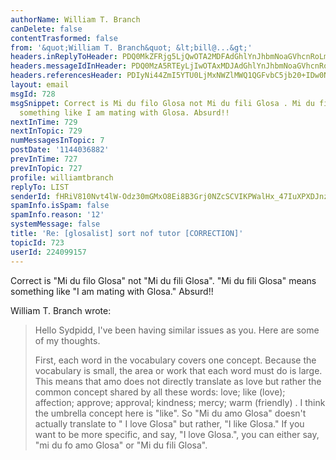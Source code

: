 ```yaml
---
authorName: William T. Branch
canDelete: false
contentTrasformed: false
from: '&quot;William T. Branch&quot; &lt;bill@...&gt;'
headers.inReplyToHeader: PDQ0MkZFRjg5LjQwOTA2MDFAdGhlYnJhbmNoaGVhcnRoLm5ldD4=
headers.messageIdInHeader: PDQ0MzA5RTEyLjIwOTAxMDJAdGhlYnJhbmNoaGVhcnRoLm5ldD4=
headers.referencesHeader: PDIyNi44ZmI5YTU0LjMxNWZlMWQ1QGFvbC5jb20+IDw0NDJGRUY4OS40MDkwNjAxQHRoZWJyYW5jaGhlYXJ0aC5uZXQ+
layout: email
msgId: 728
msgSnippet: Correct is Mi du filo Glosa not Mi du fili Glosa . Mi du fili Glosa means
  something like I am mating with Glosa. Absurd!!
nextInTime: 729
nextInTopic: 729
numMessagesInTopic: 7
postDate: '1144036882'
prevInTime: 727
prevInTopic: 727
profile: williamtbranch
replyTo: LIST
senderId: fHRiV810Nvt4lW-Odz30mGMxO8Ei8B3Grj0NZcSCVIKPWalHx_47IuXPXDJnzcb8trUfetCAkFNCTejParupZyosVzs2ZlSyqxULirGe3TXA5OAqzA
spamInfo.isSpam: false
spamInfo.reason: '12'
systemMessage: false
title: 'Re: [glosalist] sort nof tutor [CORRECTION]'
topicId: 723
userId: 224099157
---
```


Correct is "Mi du filo Glosa" not "Mi du 
fili Glosa". "Mi du fili Glosa"
means something like "I am mating with 
Glosa." Absurd!!


William T. Branch wrote:

> Hello Sydpidd,
> I've been having similar issues as you. Here are some of my thoughts.
>
> First, each word in the vocabulary covers one concept. Because the
> vocabulary is small, the area or work that each word must do is large.
> This means that amo does not directly translate as love but rather the
> common concept shared by all these words: love; like (love); affection;
> approve; approval; kindness; mercy; warm (friendly) . I think the
> umbrella concept here is "like". So "Mi du amo Glosa" doesn't actually
> translate to " I love Glosa" but rather, "I like Glosa." If you want to
> be more specific, and say, "I love Glosa.", you can either say, "mi du
> fo amo Glosa" or "Mi du fili Glosa".




